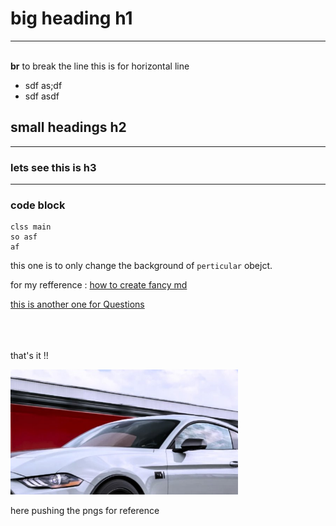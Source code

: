 # big heading h1
___ 
<br> **br** to break the line
this is for horizontal line

* sdf as;df 
* sdf asdf 

## small headings h2 
___

### lets see this is h3
___

### code block
``` 
clss main
so asf 
af 
```

this one is to only change the background of 
`perticular` obejct.


for my refference : [how to create fancy md](https://github.com/VikasViki/Learnings/edit/main/Docs/flask-tutorial/README.md)


[this is another one for Questions](https://github.com/VikasViki/Competitive_Programming/edit/master/LeetCode/Hard/Best%20Time%20to%20Buy%20and%20Sell%20Stock%20IV.md)




<br>
<br>
<br>
that's it !!


![img.png](Z_imgs/img.png)

here pushing the pngs for reference